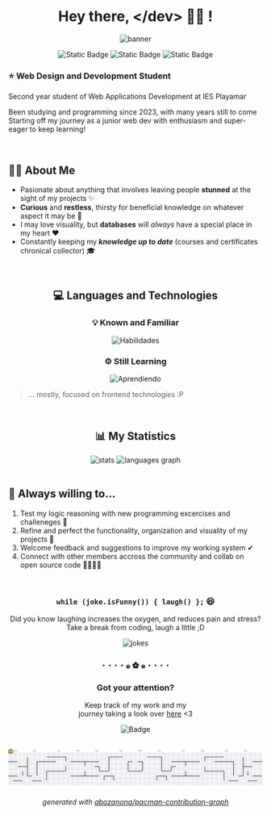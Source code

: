 <div align="center">
  
# Hey there, &lt;/dev&gt; 👋🏾 !</h1>
![banner](https://i.pinimg.com/originals/18/ea/6b/18ea6b2703d8a3cbcc03cde04e5e938b.gif)

![Static Badge](https://img.shields.io/badge/coding-class_projects-94E994?style=for-the-badge)
![Static Badge](https://img.shields.io/badge/focus-studies-32B176?style=for-the-badge)
![Static Badge](https://img.shields.io/badge/goal-contribute_to_community-10463C?style=for-the-badge)

</div>

### ⭐ Web Design and Development Student

Second year student of Web Applications Development at IES Playamar

Been studying and programming since 2023, with many years still to come <br>
Starting off my journey as a junior web dev with enthusiasm and super-eager to keep learning!

<br>

## 🧕🏾 About Me
  + Pasionate about anything that involves leaving people **stunned** at the sight of my projects ✨
  + **Curious** and **restless**, thirsty for beneficial knowledge on whatever aspect it may be 🧠
  + I may love visuality, but **databases** will _always_ have a special place in my heart ❤
  + Constantly keeping my ___knowledge up to date___ (courses and certificates chronical collector) 🎓

<br>

<div align="center">
  
  ## 💻 Languages and Technologies
  ### 💡 Known and Familiar
  ![Habilidades](https://skillicons.dev/icons?i=html,css,java,javascript,mysql,python,ubuntu,vscode,eclipse,git,debian,wordpress&theme=dark&perline=6)

  
  ### ⚙️ Still Learning
  ![Aprendiendo](https://skillicons.dev/icons?i=php,bootstrap,sass,laravel&theme=dark)
  
</div>

> ... mostly, focused on frontend technologies :P

<br>

<div align="center">
  
  ## 📊 My Statistics

  <img src="https://github-readme-stats.vercel.app/api?username=bintidev&hide_border=true&show_icons=true&theme=vue-dark" alt="stats" style="width: 495px;"/>
  <img src="https://github-readme-stats.vercel.app/api/top-langs?username=bintidev&layout=compact&card_width=320&langs_count=20&theme=vue-dark&hide_border=true" alt="languages graph" style="width: 397.55px;"/>
  
</div>

<br>

## 💭 Always willing to...
  1. Test my logic reasoning with new programming excercises and challeneges 🤔
  2. Refine and perfect the functionality, organization and visuality of my projects 💯
  3. Welcome feedback and suggestions to improve my working system ✔
  4. Connect with other members accross the community and collab on open source code 👩🏾‍🤝‍👩

<br>

<div align="center">
  
  ### `while (joke.isFunny()) { laugh() };` 😆
  Did you know laughing increases the oxygen, and reduces pain and stress? <br>
  Take a break from coding, laugh a little ;D

  <img src="https://readme-jokes.vercel.app/api?hideBorder&theme=vue-dark" alt="jokes" style="width: 500px;"/>
  
</div>

<div align="center">
  
  ### ･  ･  ･  ･  ๑ ✿ ๑  ･  ･  ･  ･
  
  ### Got your attention?
  Keep track of my work and my <br>
  journey taking a look over <a href="https://github.com/bintidev?tab=repositories" alt="Mi perfil">here</a> <3

  ![Badge](https://hitscounter.dev/api/hit?url=https%3A%2F%2Fgithub.com%2Fbintidev&label=Visitors&icon=eyeglasses&color=%32B176&message=&style=for-the-badge)

  <br>

  <picture>
  <source media="(prefers-color-scheme: dark)" srcset="https://raw.githubusercontent.com/bintidev/bintidev/output/pacman-contribution-graph-dark.svg">
  <img alt="pacman contribution graph" src="https://raw.githubusercontent.com/bintidev/bintidev/output/pacman-contribution-graph.svg">
</picture>

_generated with [abozanona/pacman-contribution-graph](https://abozanona.github.io/pacman-contribution-graph/)_
  
</div>
